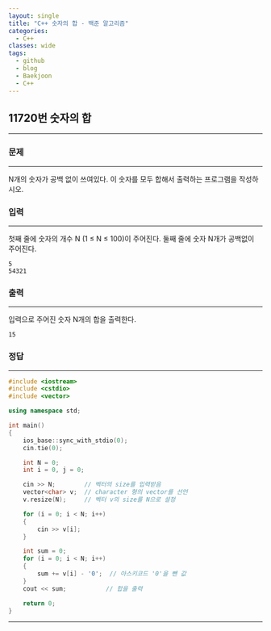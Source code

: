 ```yaml
---
layout: single
title: "C++ 숫자의 합 - 백준 알고리즘"
categories:
  - C++
classes: wide
tags:
  - github
  - blog
  - Baekjoon
  - C++
---
```

## 11720번 **숫자의 합**
---

### 문제
---
  N개의 숫자가 공백 없이 쓰여있다. 이 숫자를 모두 합해서 출력하는 프로그램을 작성하시오.

### 입력
---
첫째 줄에 숫자의 개수 N (1 ≤ N ≤ 100)이 주어진다. 둘째 줄에 숫자 N개가 공백없이 주어진다.
```
5
54321
```

### 출력
---
입력으로 주어진 숫자 N개의 합을 출력한다.
```
15
```

### 정답
---
```c++
#include <iostream>
#include <cstdio>
#include <vector>

using namespace std;

int main()
{
	ios_base::sync_with_stdio(0);
	cin.tie(0);

	int N = 0;
	int i = 0, j = 0;

	cin >> N;        // 벡터의 size를 입력받음
	vector<char> v;  // character 형의 vector를 선언
	v.resize(N);     // 벡터 v의 size를 N으로 설정

	for (i = 0; i < N; i++)
	{
		cin >> v[i];
	}

	int sum = 0;
	for (i = 0; i < N; i++)
	{
		sum += v[i] - '0';  // 아스키코드 '0'을 뺀 값
	}
	cout << sum;           // 합을 출력

	return 0;
}
```

---
